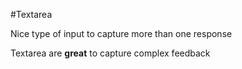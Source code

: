 #Textarea



Nice type of input to capture more than one response

Textarea are **great** to capture complex feedback